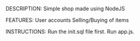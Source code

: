 DESCRIPTION:
Simple shop made using NodeJS

FEATURES:
User accounts
Selling/Buying of items

INSTRUCTIONS:
Run the init.sql file first.
Run app.js.
